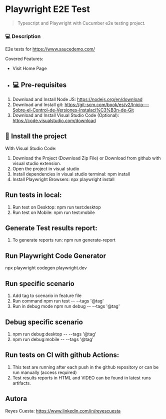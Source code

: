 # Playwright E2E Test

> Typescript and Playwright with Cucumber e2e testing project.

### 💻 Description
E2e tests for https://www.saucedemo.com/

Covered Features:
- Visit Home Page


- ## 💻 Pre-requisites

1. Download and Install Node JS: https://nodejs.org/en/download
2. Download and Install git: https://git-scm.com/book/es/v2/Inicio---Sobre-el-Control-de-Versiones-Instalaci%C3%B3n-de-Git
3. Download and Install Visual Studio Code (Optional): https://code.visualstudio.com/download

## 🚀 Install the project
With Visual Studio Code:
1. Download the Project (Download Zip File) or Download from github with visual studio extension.
2. Open the project in visual studio
3. Install dependencies in visual studio terminal: npm install
4. Install Playwright Browsers: npx playwright install

## Run tests in local:
1. Run test on Desktop: npm run test:desktop
2. Run test on Mobile: npm run test:mobile

## Generate Test results report:
1. To generate reports run: npm run generate-report

## Run Playwright Code Generator
npx playwright codegen playwright.dev

## Run specific scenario
1. Add tag to scenario in feature file
2. Run command npm run test -- --tags '@tag'
3. Run in debug mode npm run debug -- --tags '@tag'

## Debug specific scenario
1. npm run debug:desktop -- --tags '@tag'
2. npm run debug:mobile -- --tags '@tag'

##  Run tests on CI with github Actions:
1. This test are running after each push in the github repository or can be run manually (access required)
2. Test results reports in HTML and VIDEO can be found in latest runs artifacts.


## Autora
Reyes Cuesta: https://www.linkedin.com/in/reyescuesta


